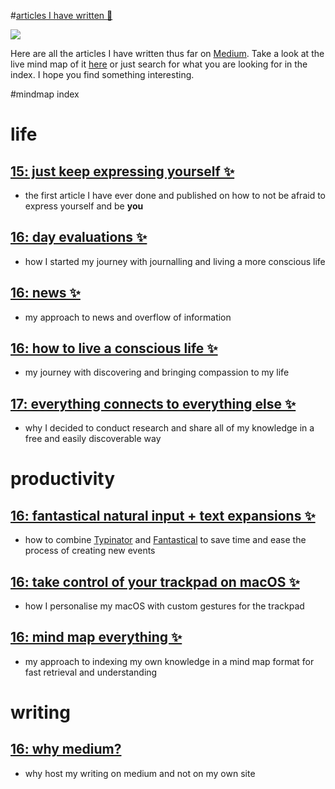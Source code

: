 #[articles I have written 📖](https://my.mindnode.com/mDqq5zQypHK7AMsViMjExttjzqETGUPNsad9TwxQ)

![](http://i.imgur.com/IQ2ePVp.png) 


Here are all the articles I have written thus far on [Medium](https://medium.com/@NikitaVoloboev). Take a look at the live mind map of it [here](https://my.mindnode.com/mDqq5zQypHK7AMsViMjExttjzqETGUPNsad9TwxQ) or just search for what you are looking for in the index. I hope you find something interesting.

#mindmap index

# life


## [15: just keep expressing yourself ✨](https://medium.com/@NikitaVoloboev/just-keep-expressing-yourself-306870791ae4#.3ilcote4m)

- the first article I have ever done and published on how to not be afraid to express yourself and be **you**

## [16: day evaluations ✨](https://medium.com/@NikitaVoloboev/day-evaluations-5706f31c9c5e#.m4lw1eo32)

- how I started my journey with journalling and living a more conscious life

## [16: news ✨](https://medium.com/@NikitaVoloboev/news-d6bcaaf40121#.mtj9gqvyu)

- my approach to news and overflow of information

## [16: how to live a conscious life ✨](https://medium.com/@NikitaVoloboev/what-it-means-to-live-a-conscious-life-c96f6517077#.x3mzy1kcl)

- my journey with discovering and bringing compassion to my life

## [17: everything connects to everything else ✨](https://medium.com/@NikitaVoloboev/everything-connects-to-everything-else-c6a2d96a809d#.nn8gvwavn)

- why I decided to conduct research and share all of my knowledge in a free and easily discoverable way


# productivity


## [16: fantastical natural input + text expansions ✨](https://medium.com/@NikitaVoloboev/fantastical-natural-input-text-expansions-3ea8cf7ccac3#.pv5937ncr)

- how to combine [Typinator](http://www.ergonis.com/products/typinator/) and [Fantastical](https://flexibits.com/fantastical) to save time and ease the process of creating new events

## [16: take control of your trackpad on macOS ✨](https://medium.com/@NikitaVoloboev/take-control-of-your-touchpad-on-macos-45c581f542e0#.7n1ye6vze)

- how I personalise my macOS with custom gestures for the trackpad

## [16: mind map everything ✨](https://medium.com/@NikitaVoloboev/mind-map-everything-d27670f70739#.p7w44kr44)

- my approach to indexing my own knowledge in a mind map format for fast retrieval and understanding


# writing


## [16: why medium?](https://medium.com/@NikitaVoloboev/why-medium-ff9b13fefe61#.guictx69p)

- why host my writing on medium and not on my own site




